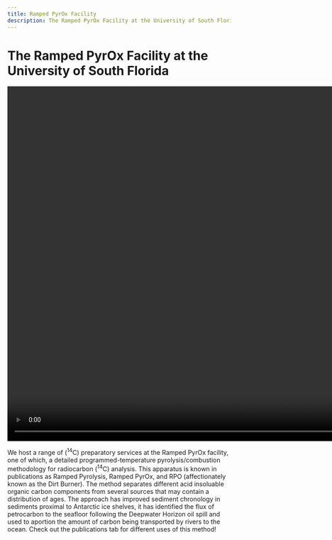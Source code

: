 ```yaml
---
title: Ramped PyrOx Facility
description: The Ramped PyrOx Facility at the University of South Florida
---
```

# The Ramped PyrOx Facility at the University of South Florida
<video autoplay muted controls width="1200" height="800">
    <source src="/Ramped-PyrOx-Facility/images/Dirt_Burner_promo_v2.mp4" type="video/mp4">
</video>

We host a range of (<sup>14</sup>C) preparatory services at the Ramped PyrOx facility, one of which, a detailed programmed-temperature pyrolysis/combustion methodology for radiocarbon (<sup>14</sup>C) analysis. This apparatus is known in publications as Ramped Pyrolysis, Ramped PyrOx, and RPO (affectionately known as the Dirt Burner). The method separates different acid insoluable organic carbon components from several sources that may contain a distribution of ages. The approach has improved sediment chronology in sediments proximal to Antarctic ice shelves, it has identified the flux of petrocarbon to the seafloor following the Deepwater Horizon oil spill and used to aportion the amount of carbon being transported by rivers to the ocean. Check out the publications tab for different uses of this method!
